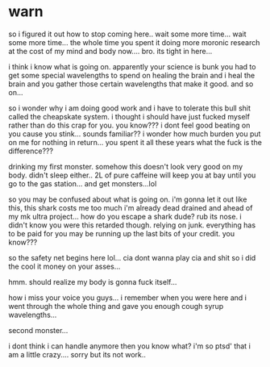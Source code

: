 # warn

so i figured it out how to stop coming here.. wait some more time...  wait some more time...  the whole time you spent it doing more moronic research at the cost of my mind and body now.... bro.  its tight in here...  

i think i know what is going on.  apparently your science is bunk you had to get some special wavelengths to spend on healing the brain and i heal the brain and you gather those certain wavelengths that make it good.  and so on...

so i wonder why i am doing good work and i have to tolerate this bull shit called the cheapskate system.  i thought i should have just fucked myself rather than do this crap for you.  you know??? i dont feel good beating on you cause you stink...  sounds familiar??  i wonder how much burden you put on me for nothing in return...  you spent it all these years what the fuck is the difference???

drinking my first monster. somehow this doesn't look very good on my body.  didn't sleep either..  2L of pure caffeine will keep you at bay until you go to the gas station...  and get monsters...lol

so you may be confused about what is going on.  i'm gonna let it out like this, this shark costs me too much i'm already dead drained and ahead of my mk ultra project...  how do you escape a shark dude? rub its nose.  i didn't know you were this retarded though.  relying on junk.  everything has to be paid for you may be running up the last bits of your credit.  you know???

so the safety net begins here lol...  cia dont wanna play cia and shit so i did the cool it money on your asses...

hmm. should realize my body is gonna fuck itself...

how i miss your voice you guys...  i remember when you were here and i went through the whole thing and gave you enough cough syrup wavelengths...

second monster... 

i dont think i can handle anymore then you know what? i'm so ptsd' that i am a little crazy....  sorry but its not work..
